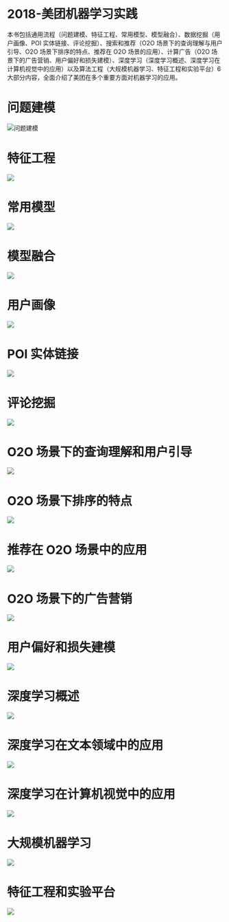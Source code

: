 # 2018-美团机器学习实践

本书包括通用流程（问题建模、特征工程、常用模型、模型融合）、数据挖掘（用户画像、POI 实体链接、评论挖掘）、搜索和推荐（O2O 场景下的查询理解与用户引导、O2O 场景下排序的特点、推荐在 O2O 场景的应用）、计算广告（O2O 场景下的广告营销、用户偏好和损失建模）、深度学习（深度学习概述、深度学习在计算机视觉中的应用）以及算法工程（大规模机器学习、特征工程和实验平台）6 大部分内容，全面介绍了美团在多个重要方面对机器学习的应用。

# 问题建模

![问题建模](https://assets.ng-tech.icu/item/20230430222929.png)

# 特征工程

![](https://assets.ng-tech.icu/item/20230616144852.png)

# 常用模型

![](https://assets.ng-tech.icu/item/20230616144908.png)

# 模型融合

![](https://assets.ng-tech.icu/item/20230616145050.png)

# 用户画像

![](https://assets.ng-tech.icu/item/20230616145104.png)

# POI 实体链接

![](https://assets.ng-tech.icu/item/20230616145129.png)

# 评论挖掘

![](https://assets.ng-tech.icu/item/20230616145300.png)

# O2O 场景下的查询理解和用户引导

![](https://assets.ng-tech.icu/item/20230616145324.png)

# O2O 场景下排序的特点

![](https://assets.ng-tech.icu/item/20230616145338.png)

# 推荐在 O2O 场景中的应用

![](https://assets.ng-tech.icu/item/20230616145357.png)

# O2O 场景下的广告营销

![](https://assets.ng-tech.icu/item/20230616145419.png)

# 用户偏好和损失建模

![](https://assets.ng-tech.icu/item/20230616145220.png)

# 深度学习概述

![](https://assets.ng-tech.icu/item/20230616145205.png)

# 深度学习在文本领域中的应用

![](https://assets.ng-tech.icu/item/20230616145149.png)

# 深度学习在计算机视觉中的应用

![](https://assets.ng-tech.icu/item/20230616145028.png)

# 大规模机器学习

![](https://assets.ng-tech.icu/item/20230616144941.png)

# 特征工程和实验平台

![](https://assets.ng-tech.icu/item/20230616144926.png)
